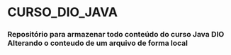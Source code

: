
# CURSO_DIO_JAVA

### Repositório para armazenar todo conteúdo do curso Java DIO Alterando o conteudo de um arquivo de forma local

